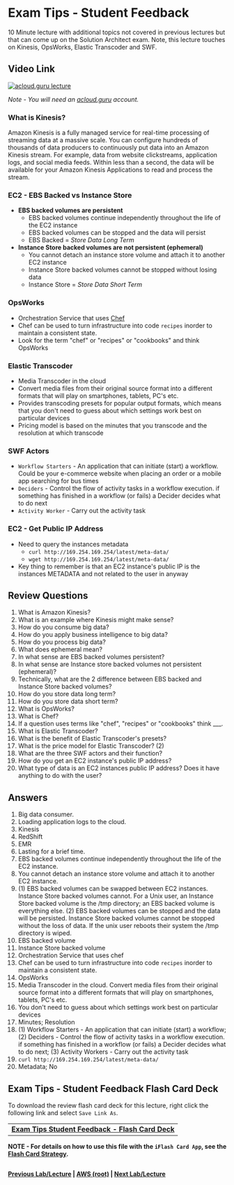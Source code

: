 Exam Tips - Student Feedback
======

10 Minute lecture with additional topics not covered in previous lectures but that can come up on the Solution Architect 
exam. Note, this lecture touches on Kinesis, OpsWorks, Elastic Transcoder and SWF.

  
## Video Link

[![acloud.guru lecture](https://i.imgur.com/gE7y7FW.png)](https://acloud.guru/course/aws-certified-solutions-architect-associate/learn/additional-exam-tips/student-feedback/watch)

*Note - You will need an [acloud.guru](acloud.guru) account.*
 

### What is Kinesis?

Amazon Kinesis is a fully managed service for real-time processing of streaming data at a massive scale. You can 
configure hundreds of thousands of data producers to continuously put data into an Amazon Kinesis stream. For example, 
data from website clickstreams, application logs, and social media feeds. Within less than a second, the
data will be available for your Amazon Kinesis Applications to read and process the stream.


### EC2 - EBS Backed vs Instance Store

* __EBS backed volumes are persistent__
  * EBS backed volumes continue independently throughout the life of the EC2 instance
  * EBS backed volumes can be stopped and the data will persist
  * EBS Backed = _Store Data Long Term_
* __Instance Store backed volumes are not persistent (ephemeral)__
  * You cannot detach an instance store volume and attach it to another EC2 instance 
  * Instance Store backed volumes cannot be stopped without losing data
  * Instance Store = _Store Data Short Term_


### OpsWorks
 
* Orchestration Service that uses [Chef](https://www.chef.io/)
* Chef can be used to turn infrastructure into code `recipes` inorder to maintain a consistent state. 
* Look for the term "chef" or "recipes" or "cookbooks" and think OpsWorks
 
 
### Elastic Transcoder
 
* Media Transcoder in the cloud
* Convert media files from their original source format into a different formats that will play on smartphones,
  tablets, PC's etc.
* Provides transcoding presets for popular output formats, which means that you don't need to guess about which settings
  work best on particular devices
* Pricing model is based on the minutes that you transcode and the resolution at which transcode


### SWF Actors

* `Workflow Starters` - An application that can initiate (start) a workflow. Could be your e-commerce website when 
  placing an order or a mobile app searching for bus times
* `Deciders` - Control the flow of activity tasks in a workflow execution. if something has finished in a workflow
  (or fails) a Decider decides what to do next
* `Activity Worker` - Carry out the activity task
 
 
### EC2 - Get Public IP Address

* Need to query the instances metadata
    * `curl http://169.254.169.254/latest/meta-data/`
    * `wget http://169.254.169.254/latest/meta-data/`
* Key thing to remember is that an EC2 instance's public IP is the instances METADATA and not related to the
  user in anyway

 
## Review Questions

1.  What is Amazon Kinesis?
2.  What is an example where Kinesis might make sense?
3.  How do you consume big data?
4.  How do you apply business intelligence to big data?
5.  How do you process big data?
6.  What does ephemeral mean?
7.  In what sense are EBS backed volumes persistent?
8.  In what sense are Instance store backed volumes not persistent (ephemeral)? 
9.  Technically, what are the 2 difference between EBS backed and Instance Store backed volumes?
10. How do you store data long term?
11. How do you store data short term?
12. What is OpsWorks?
13. What is Chef?
14. If a question uses terms like "chef", "recipes" or "cookbooks" think ___.
15. What is Elastic Transcoder?
16. What is the benefit of Elastic Transcoder's presets?
17. What is the price model for Elastic Transcoder? (2)
18. What are the three SWF actors and their function?
19. How do you get an EC2 instance's public IP address?
20. What type of data is an EC2 instances public IP address? Does it have anything to do with the user?


## Answers

1.  Big data consumer.
2.  Loading application logs to the cloud.
3.  Kinesis
4.  RedShift
5.  EMR
6.  Lasting for a brief time.
7.  EBS backed volumes continue independently throughout the life of the EC2 instance.
8.  You cannot detach an instance store volume and attach it to another EC2 instance.
9.  (1) EBS backed volumes can be swapped between EC2 instances. Instance Store backed volumes cannot. For a Unix user, 
    an Instance Store backed volume is the /tmp directory; an EBS backed volume is everything else. (2) EBS
    backed volumes can be stopped and the data will be persisted. Instance Store backed volumes cannot be stopped
    without the loss of data. If the unix user reboots their system the /tmp directory is wiped.
10. EBS backed volume
11. Instance Store backed volume
12. Orchestration Service that uses chef
13. Chef can be used to turn infrastructure into code `recipes` inorder to maintain a consistent state.
14. OpsWorks 
15. Media Transcoder in the cloud. Convert media files from their original source format into a different formats that 
    will play on smartphones, tablets, PC's etc.
16. You don't need to guess about which settings work best on particular devices
17. Minutes; Resolution
18. (1) Workflow Starters - An application that can initiate (start) a workflow; (2) Deciders - Control the flow of 
    activity tasks in a workflow execution. if something has finished in a workflow (or fails) a Decider decides 
    what to do next; (3) Activity Workers - Carry out the activity task
19. `curl http://169.254.169.254/latest/meta-data/`
20. Metadata; No


## Exam Tips - Student Feedback Flash Card Deck
  
To download the review flash card deck for this lecture, right click the following link and select
`Save Link As`. 

<table>
 <tr>
 <td>
 <b><a href="exam-tips-feedback-flashcards.txt" download="exam-tips-feedback-flashcards.txt">Exam Tips Student Feedback - Flash Card Deck</a></b>
 </td>
 </tr>
 </table>  

       
**NOTE - For details on how to use this file with the `iFlash Card App`, see the [Flash Card Strategy](https://github.com/bradyhouse/house/tree/master/fiddles/aws#flash-card-strategy).**  


## 

**[Previous Lab/Lecture](../whitepapers/whitepapers-waf-exam-tips.md) | [AWS (root)](../readme.adoc) | [Next Lab/Lecture](exam-tips-consolidated-billing-101.md)**
